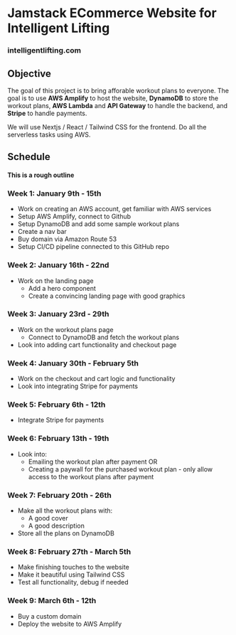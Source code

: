 # Jamstack ECommerce Website for Intelligent Lifting

### intelligentlifting.com

## Objective

The goal of this project is to bring afforable workout plans to everyone. The goal is to use **AWS Amplify** to host the website, **DynamoDB** to store the workout plans, **AWS Lambda** and **API Gateway** to handle the backend, and **Stripe** to handle payments.

We will use Nextjs / React / Tailwind CSS for the frontend. Do all the serverless tasks using AWS.

## Schedule

#### This is a rough outline

### Week 1: January 9th - 15th

- Work on creating an AWS account, get familiar with AWS services
- Setup AWS Amplify, connect to Github
- Setup DynamoDB and add some sample workout plans
- Create a nav bar
- Buy domain via Amazon Route 53
- Setup CI/CD pipeline connected to this GitHub repo


### Week 2: January 16th - 22nd

- Work on the landing page
  - Add a hero component
  - Create a convincing landing page with good graphics

### Week 3: January 23rd - 29th

- Work on the workout plans page
  - Connect to DynamoDB and fetch the workout plans
- Look into adding cart functionality and checkout page

### Week 4: January 30th - February 5th

- Work on the checkout and cart logic and functionality
- Look into integrating Stripe for payments

### Week 5: February 6th - 12th

- Integrate Stripe for payments

### Week 6: February 13th - 19th

- Look into:
  - Emailing the workout plan after payment
    OR
  - Creating a paywall for the purchased workout plan - only allow access to the workout plans after payment

### Week 7: February 20th - 26th

- Make all the workout plans with:
  - A good cover
  - A good description
- Store all the plans on DynamoDB

### Week 8: February 27th - March 5th

- Make finishing touches to the website
- Make it beautiful using Tailwind CSS
- Test all functionality, debug if needed

### Week 9: March 6th - 12th

- Buy a custom domain
- Deploy the website to AWS Amplify
